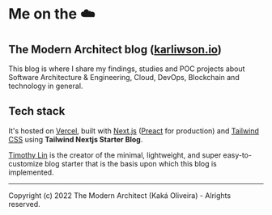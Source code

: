 # Me on the ☁️

## The Modern Architect blog ([karliwson.io](https://karliwson.io/))

This blog is where I share my findings, studies and POC projects about Software Architecture & Engineering, Cloud, DevOps, Blockchain and technology in general.

## Tech stack

It's hosted on [Vercel](https://vercel.com/), built with [Next.js](https://nextjs.org/) ([Preact](https://preactjs.com/) for production) and [Tailwind CSS](https://tailwindcss.com/) using **Tailwind Nextjs Starter Blog**.

[Timothy Lin](https://twitter.com/timlrxx) is the creator of the minimal, lightweight, and super easy-to-customize blog starter that is the basis upon which this blog is implemented.

---

Copyright (c) 2022 The Modern Architect (Kaká Oliveira) - Alrights reserved.
